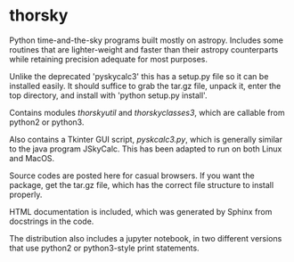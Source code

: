 # thorsky
Python time-and-the-sky programs built mostly on astropy.  Includes some routines that are lighter-weight and faster than their astropy counterparts while retaining precision adequate for most purposes.

Unlike the deprecated 'pyskycalc3' this has a setup.py file so it can be installed easily. It should suffice to grab the tar.gz file, unpack it, enter the top directory, and install with 'python setup.py install'.

Contains modules *thorskyutil* and *thorskyclasses3*, which are callable from python2 or python3.  

Also contains a Tkinter GUI script, *pyskcalc3.py*, which is generally similar to the java program JSkyCalc.  This has been adapted to run on both Linux and MacOS.

Source codes are posted here for casual browsers.  If you want the package, get the tar.gz file, which has the correct file structure to install properly.

HTML documentation is included, which was generated by Sphinx from docstrings in the code.

The distribution also includes a jupyter notebook, in two different versions that use python2 or python3-style print statements.

